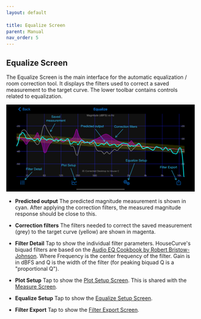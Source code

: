 ```yaml
---
layout: default

title: Equalize Screen
parent: Manual
nav_order: 5
---
```


## Equalize Screen
The Equalize Screen is the main interface for the automatic equalization / room correction tool.  It displays the filters used to correct a saved measurement to the target curve. The lower toolbar contains controls related to equalization.

![Equalize Screen](/assets/img/equalize_screen.png "HouseCurve Equalize screen")

- **Predicted output** The predicted magnitude measurement is shown in cyan.  After applying the correction filters, the measured magnitude response should be close to this.

- **Correction filters** The filters needed to correct the saved measurement (grey) to the target curve (yellow) are shown in magenta.

- **Filter Detail** Tap to show the individual filter parameters.  HouseCurve's biquad filters are based on the [Audio EQ Cookbook by Robert Bristow-Johnson](https://www.w3.org/TR/audio-eq-cookbook/).  Where Frequency is the center frequency of the filter.  Gain is in dBFS and Q is the width of the filter (for peaking biquad Q is a "proportional Q").

- **Plot Setup** Tap to show the [Plot Setup Screen](plot_setup.md).  This is shared with the [Measure Screen](measure_screen.md).

- **Equalize Setup** Tap to show the [Equalize Setup Screen](equalize_setup.md).

- **Filter Export** Tap to show the [Filter Export Screen](filter_export.md).



